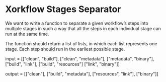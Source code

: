 # Xorkflow Stages Separator


We want to write a function to separate a given workflow’s steps into multiple stages
 in such a way that all the steps in each individual stage can run at the same time.
  
  The function should return a list of lists, in which each list represents one stage. 
  Each step should run in the earliest possible stage.

input = [["clean", "build"],
 ["clean", "metadata"],
 ["metadata", "binary"], 
 ["build", "link"],
 ["build", "resources"] 
 ["link", "binary"]] 
 
 
output = [["clean"],
 ["build", "metadata"],
 ["resources", "link"],
 ["binary"]]
